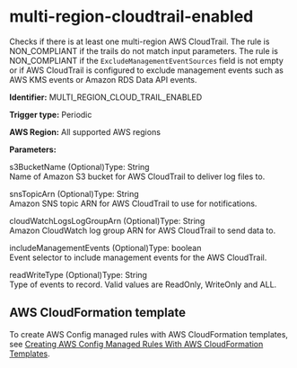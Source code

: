 # multi\-region\-cloudtrail\-enabled<a name="multi-region-cloudtrail-enabled"></a>

Checks if there is at least one multi\-region AWS CloudTrail\. The rule is NON\_COMPLIANT if the trails do not match input parameters\. The rule is NON\_COMPLIANT if the `ExcludeManagementEventSources` field is not empty or if AWS CloudTrail is configured to exclude management events such as AWS KMS events or Amazon RDS Data API events\.

**Identifier:** MULTI\_REGION\_CLOUD\_TRAIL\_ENABLED

**Trigger type:** Periodic

**AWS Region:** All supported AWS regions

**Parameters:**

s3BucketName \(Optional\)Type: String  
Name of Amazon S3 bucket for AWS CloudTrail to deliver log files to\.

snsTopicArn \(Optional\)Type: String  
Amazon SNS topic ARN for AWS CloudTrail to use for notifications\.

cloudWatchLogsLogGroupArn \(Optional\)Type: String  
Amazon CloudWatch log group ARN for AWS CloudTrail to send data to\.

includeManagementEvents \(Optional\)Type: boolean  
Event selector to include management events for the AWS CloudTrail\.

readWriteType \(Optional\)Type: String  
Type of events to record\. Valid values are ReadOnly, WriteOnly and ALL\.

## AWS CloudFormation template<a name="w76aac11c31c17b7d341c15"></a>

To create AWS Config managed rules with AWS CloudFormation templates, see [Creating AWS Config Managed Rules With AWS CloudFormation Templates](aws-config-managed-rules-cloudformation-templates.md)\.